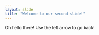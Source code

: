 ```yaml
---
layout: slide
title: "Welcome to our second slide!"
---
```

Oh hello there!
Use the left arrow to go back!
